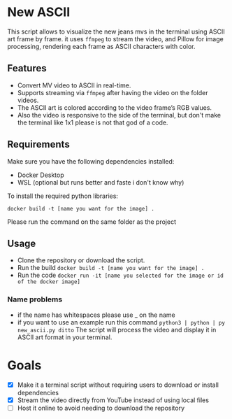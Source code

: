 
# New ASCII

This script allows to visualize the new jeans mvs in the terminal using ASCII art frame by frame. it uses `ffmpeg` to stream the video, and Pillow for image processing, rendering each frame as ASCII characters with color.

## Features

* Convert MV video to ASCII in real-time.
* Supports streaming via `ffmpeg` after having the video on the folder videos.
* The ASCII art is colored according to the video frame’s RGB values.
* Also the video is responsive to the side of the terminal, but don't make the terminal like 1x1 please is not that god of a code.

## Requirements

Make sure you have the following dependencies installed:
* Docker Desktop 
* WSL (optional but runs better and faste i don't know why)

To install the required python libraries: 

`docker build -t [name you want for the image] .`

Please run the command on the same folder as the project

## Usage

* Clone the repository or download the script.
* Run the build `docker build -t [name you want for the image] .`
* Run the code `docker run -it [name you selected for the image or id of the docker image]`

### Name problems
* if the name has whitespaces please use _ on the name  
* if you want to use an example run this command `python3 | python | py new_ascii.py ditto`
The script will process the video and display it in ASCII art format in your terminal.

# Goals

- [x]  Make it a terminal script without requiring users to download or install dependencies  
- [x]  Stream the video directly from YouTube instead of using local files  
- [ ]  Host it online to avoid needing to download the repository  